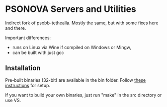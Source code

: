 PSONOVA Servers and Utilities
=============================

Indirect fork of psobb-tethealla.
Mostly the same, but with some fixes here and there.

Important differences:
- runs on Linux via Wine if compiled on Windows or Mingw,
- can be built with just gcc

Installation
------------
Pre-built binaries (32-bit) are available in the bin folder.  Follow [these instructions](https://www.pioneer2.net/community/threads/tethealla-server-setup-instructions.1/) for setup.

If you want to build your own binaries, just run "make" in the src directory or use VS.
